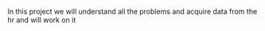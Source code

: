 In this project we will understand all the problems and acquire data from the hr and will work on it
